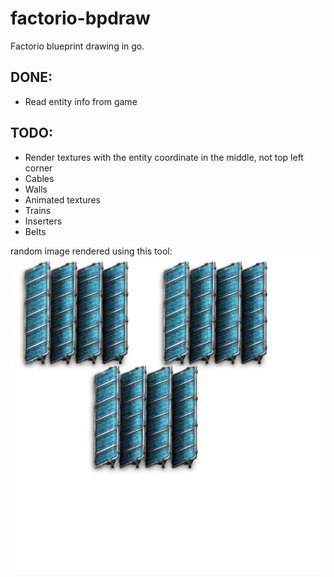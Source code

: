 # factorio-bpdraw
Factorio blueprint drawing in go.  
  
## DONE:
- Read entity info from game
## TODO:
- Render textures with the entity coordinate in the middle, not top left corner
- Cables
- Walls
- Animated textures
- Trains
- Inserters
- Belts
  
random image rendered using this tool:  
![out.png](out.png)
